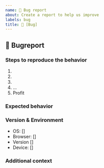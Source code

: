 ```yaml
---
name: 🐛 Bug report
about: Create a report to help us improve
labels: bug
title: 🐛 [Bug] 
---
```


## 🐛 Bugreport
<!-- Describe your issue in detail. Include screenshots if needed. Give us as much information as possible. Use a clear and concise description of what the bug is. -->


### Steps to reproduce the behavior
1.
2.
3.
4. ...
5. Profit


### Expected behavior
<!-- A clear and concise description of what you expected to happen. -->


### Version & Environment
 - OS: []      <!-- [e.g. iOS8.1 or Windows] -->
 - Browser: [] <!-- [e.g. stock browser, safari, chrome] -->
 - Version []  <!-- [e.g. 22] -->
 - Device: []  <!-- [e.g. iPhone6] -->

### Additional context
<!-- Add any other context about the problem here. -->
